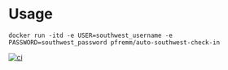 # Usage

```
docker run -itd -e USER=southwest_username -e PASSWORD=southwest_password pfremm/auto-southwest-check-in
```


[![ci](https://github.com/pfremm/auto-southwest-check-in-docker/actions/workflows/main.yml/badge.svg)](https://github.com/pfremm/auto-southwest-check-in-docker/actions/workflows/main.yml)
